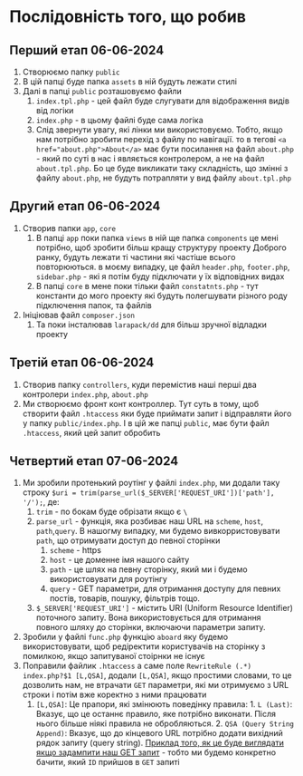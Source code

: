 # Послідовність того, що робив

## Перший етап 06-06-2024

1. Створюємо папку `public`
2. В цій папці буде папка `assets` в ній будуть лежати стилі
3. Далі в папці `public` розташовуємо файли
   1. `index.tpl.php` - цей файл буде слугувати для відображення видів від логіки
   2. `index.php` - в цьому файлі буде сама логіка
   3. Слід звернути увагу, які лінки ми використовуємо. Тобто, якщо нам потрібно зробити перехід з файлу по навігації. то в тегові `<a href="about.php">About</a>` має бути посилання на файл `about.php` - який по суті в нас і являється контролером, а не на файл `about.tpl.php`. Бо це буде викликати таку складність, що змінні з файлу `about.php`, не будуть потрапляти у вид файлу `about.tpl.php`

## Другий етап 06-06-2024

1. Створив папки `app`, `core`
   1. В папці `app` поки папка `views` в ній ще папка `components` це мені потрібно, щоб зробити більш кращу структуру проекту Доброго ранку, будуть лежати ті частини які частіше всього повторюються. в моєму випадку, це файл `header.php`, `footer.php`, `sidebar.php` - які я потім буду підключати у їх відповідних видах
   2. В папці `core` в мене поки тільки файл `constatnts.php` - тут константи до мого проекту які будуть полегшувати різного роду підключення папок, та файлів
2. Ініціював файл `composer.json`
   1. Та поки інсталював `larapack/dd` для більш зручної відладки проекту

## Третій етап 06-06-2024

1. Створив папку `controllers`, куди перемістив наші перші два контролери `index.php`, `about.php`
2. Ми створюємо фронт конт контроллер. Тут суть в тому, щоб створити файл `.htaccess` яки буде приймати запит і відправляти його у папку `public/index.php`. І в цій же папці `public`, має бути файл `.htaccess`, який цей запит обробить

## Четвертий етап 07-06-2024

1. Ми зробили протенький роутінг у файлі `index.php`, ми додали таку строку `$uri = trim(parse_url($_SERVER['REQUEST_URI'])['path'], '/');`, де:
   1. `trim` - по бокам буде обрізати якщо є `\`
   2. `parse_url` - функція, яка розбиває наш URL на `scheme`, `host`, `path`,`query`. В нашогму випадку, ми будемо вивкорристовувати `path`, що отримувати доступ до певної сторінки
      1. `scheme` - https
      2. `host` - це доменне імя нашого сайту
      3. `path` - це шлях на певну сторінку, який ми і будемо використовувати для роутінгу
      4. `query` - GET параметри, для отримання доступу для певних постів, товарів, пошуку, фільтрів тощо.
   3. `$_SERVER['REQUEST_URI']` - містить URI (Uniform Resource Identifier) поточного запиту. Вона використовується для отримання повного шляху до сторінки, включаючи параметри запиту.
2. Зробили у файлі `func.php` функцію `aboard` яку будемо використовувати, щоб редіректити користувачів на сторінку з помилкою, якщо запитуваної стоірнки не існує
3. Поправили файлик `.htaccess` а саме поле `RewriteRule (.*) index.php?$1 [L,QSA]`, додали `[L,QSA]`, якщо простими словами, то це дозволить нам, не втрачати `GET` параметри, які ми отримуємо з URL строки і потім вже коректно з ними працювати
   1. `[L,QSA]`: Це прапори, які змінюють поведінку правила: 1. `L (Last)`: Вказує, що це останнє правило, яке потрібно виконати. Після нього більше ніякі правила не обробляються. 2. `QSA (Query String Append)`: Вказує, що до кінцевого URL потрібно додати вихідний рядок запиту (query string).
      [Приклад того, як це буде виглядати якщо задампити наш GET запит](https://i.imgur.com/ExgIC6w.png) - тобто ми будемо конкретно бачити, який `ID` прийшов в `GET` запиті
